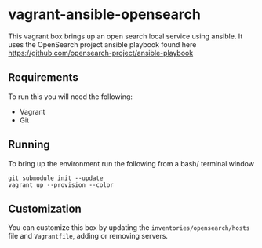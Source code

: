# vagrant-ansible-opensearch
This vagrant box brings up an open search local service using ansible. It uses the OpenSearch project ansible playbook found here https://github.com/opensearch-project/ansible-playbook

## Requirements
To run this you will need the following:
- Vagrant
- Git

## Running
To bring up the environment run the following from a bash/ terminal window
```
git submodule init --update
vagrant up --provision --color
```

## Customization
You can customize this box by updating the `inventories/opensearch/hosts` file and `Vagrantfile`, adding or removing servers.
